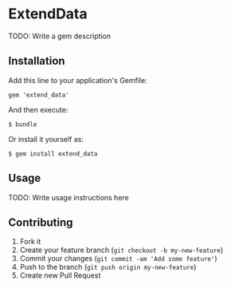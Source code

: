 # ExtendData

TODO: Write a gem description

## Installation

Add this line to your application's Gemfile:

    gem 'extend_data'

And then execute:

    $ bundle

Or install it yourself as:

    $ gem install extend_data

## Usage

TODO: Write usage instructions here

## Contributing

1. Fork it
2. Create your feature branch (`git checkout -b my-new-feature`)
3. Commit your changes (`git commit -am 'Add some feature'`)
4. Push to the branch (`git push origin my-new-feature`)
5. Create new Pull Request
